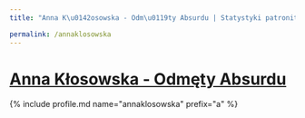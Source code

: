 ```yaml
---
title: "Anna K\u0142osowska - Odm\u0119ty Absurdu | Statystyki patronite.pl | Patromierz"

permalink: /annaklosowska
---
```


# [Anna Kłosowska - Odmęty Absurdu](https://patronite.pl/annaklosowska)

{% include profile.md name="annaklosowska" prefix="a" %}
